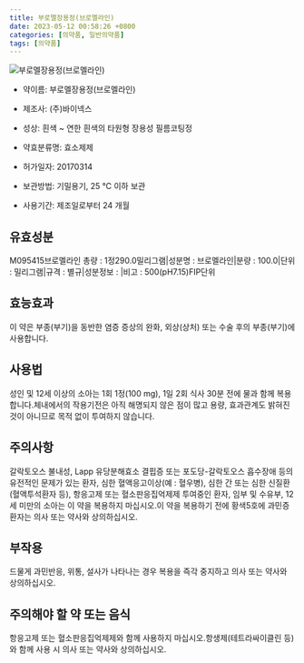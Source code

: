 ```yaml
---
title: 부로멜장용정(브로멜라인)
date: 2023-05-12 00:58:26 +0800
categories: [의약품, 일반의약품]
tags: [의약품]
---
```

![부로멜장용정(브로멜라인)](https://nedrug.mfds.go.kr/pbp/cmn/itemImageDownload/150902426005000047)

- 약이름: 부로멜장용정(브로멜라인)
- 제조사: (주)바이넥스
- 성상: 흰색 ~ 연한 흰색의 타원형 장용성 필름코팅정
- 약효분류명: 효소제제
- 허가일자: 20170314
- 보관방법: 기밀용기, 25 ℃ 이하 보관

- 사용기간: 제조일로부터 24 개월
## 유효성분
M095415브로멜라인
총량 : 1정290.0밀리그램|성분명 : 브로멜라인|분량 : 100.0|단위 : 밀리그램|규격 : 별규|성분정보 : |비고 : 500(pH7.15)FIP단위
## 효능효과
이 약은 부종(부기)을 동반한 염증 증상의 완화, 외상(상처) 또는 수술 후의 부종(부기)에 사용합니다.
## 사용법
성인 및 12세 이상의 소아는 1회 1정(100 mg), 1일 2회 식사 30분 전에 물과 함께 복용합니다.체내에서의 작용기전은 아직 해명되지 않은 점이 많고 용량, 효과관계도 밝혀진 것이 아니므로 목적 없이 투여하지 않습니다.
## 주의사항
갈락토오스 불내성, Lapp 유당분해효소 결핍증 또는 포도당-갈락토오스 흡수장애 등의 유전적인 문제가 있는 환자, 심한 혈액응고이상(예 : 혈우병), 심한 간 또는 심한 신질환(혈액투석환자 등), 항응고제 또는 혈소판응집억제제 투여중인 환자, 임부 및 수유부, 12세 미만의 소아는 이 약을 복용하지 마십시오.이 약을 복용하기 전에 황색5호에 과민증 환자는 의사 또는 약사와 상의하십시오.
## 부작용
드물게 과민반응, 위통, 설사가 나타나는 경우 복용을 즉각 중지하고 의사 또는 약사와 상의하십시오.
## 주의해야 할 약 또는 음식
항응고제 또는 혈소판응집억제제와 함께 사용하지 마십시오.항생제(테트라싸이클린 등)와 함께 사용 시 의사 또는 약사와 상의하십시오.
